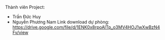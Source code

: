 Thành viên Project:
- Trần Đức Huy
- Nguyễn Phương Nam
Link download dự phòng: https://drive.google.com/file/d/1ENK0x8rpoAlTp_o3MV4HOJ1wXwBzN4Fv/view

